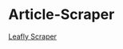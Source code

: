 # Article-Scraper


<a href="https://leafly-scraper-treez.herokuapp.com/" target="_blank">Leafly Scraper</a>